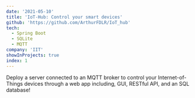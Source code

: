 ```yaml
---
date: '2021-05-10'
title: 'IoT-Hub: Control your smart devices'
github: 'https://github.com/ArthurFDLR/IoT_hub'
tech:
  - Spring Boot
  - SQLite
  - MQTT
company: 'IIT'
showInProjects: true
index: 1
---
```


Deploy a server connected to an MQTT broker to control your Internet-of-Things devices through a web app including, GUI, RESTful API, and an SQL database!
